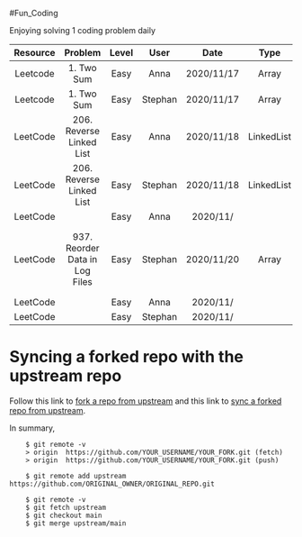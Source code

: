 #Fun_Coding

Enjoying solving 1 coding problem daily

| Resource |            Problem             | Level |  User   |    Date    |    Type    |                                                          Notes                                                           |
| :------: | :----------------------------: | :---: | :-----: | :--------: | :--------: | :----------------------------------------------------------------------------------------------------------------------: |
| Leetcode |           1. Two Sum           | Easy  |  Anna   | 2020/11/17 |   Array    |                                                  Succeed in completing                                                   |
| Leetcode |           1. Two Sum           | Easy  | Stephan | 2020/11/17 |   Array    |                                                  Succeed in completing                                                   |
| LeetCode |    206. Reverse Linked List    | Easy  |  Anna   | 2020/11/18 | LinkedList |                                                    Completed in 27min                                                    |
| LeetCode |    206. Reverse Linked List    | Easy  | Stephan | 2020/11/18 | LinkedList |
| LeetCode |                                | Easy  |  Anna   |  2020/11/  |            |                                                                                                                          |
| LeetCode | 937. Reorder Data in Log Files | Easy  | Stephan | 2020/11/20 |   Array    | Completed. Good reference: [Sort an Array of objects](https://www.sitepoint.com/sort-an-array-of-objects-in-javascript/) |
| LeetCode |                                | Easy  |  Anna   |  2020/11/  |            |                                                                                                                          |
| LeetCode |                                | Easy  | Stephan |  2020/11/  |            |

# Syncing a forked repo with the upstream repo

Follow this link to [fork a repo from upstream](https://docs.github.com/en/free-pro-team@latest/github/getting-started-with-github/fork-a-repo) and this link to [sync a forked repo from upstream](https://docs.github.com/en/free-pro-team@latest/github/collaborating-with-issues-and-pull-requests/syncing-a-fork).

In summary,

```
    $ git remote -v
    > origin  https://github.com/YOUR_USERNAME/YOUR_FORK.git (fetch)
    > origin  https://github.com/YOUR_USERNAME/YOUR_FORK.git (push)

```

```
    $ git remote add upstream https://github.com/ORIGINAL_OWNER/ORIGINAL_REPO.git

```

```
    $ git remote -v
    $ git fetch upstream
    $ git checkout main
    $ git merge upstream/main
```
